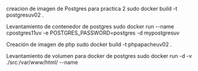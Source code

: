 creacion de imagen de Postgres para practica 2
    sudo docker build -t postgresuv02 .

Levantamiento de contenedor de postgres
    sudo docker run --name cpostgres11uv -e POSTGRES_PASSWORD=postgres -d mypostgresuv

Creación de imagen de php
    sudo docker build -t phpapacheuv02 .

Levantamiento de volumen para docker de postgres
    sudo docker run -d -v ./src:/var/www/html/ --name <nombre del contenedo> <nombre o clave de la imagen>